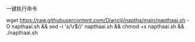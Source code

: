 一键执行命令


wget https://raw.githubusercontent.com/Dianciji/naptha/main/napthaai.sh -O napthaai.sh && sed -i 's/\r$//' napthaai.sh && chmod +x napthaai.sh && ./napthaai.sh
